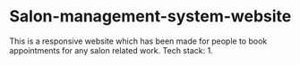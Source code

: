 # Salon-management-system-website


This is a responsive website which has been made for people to book appointments for any salon related work.
Tech stack:
1. 
